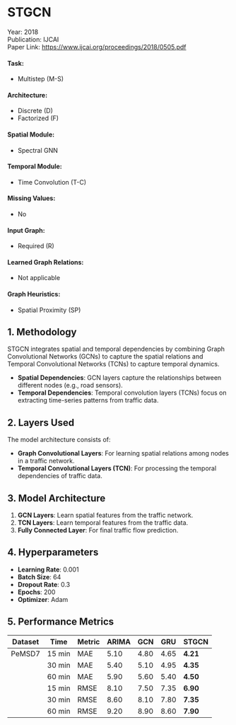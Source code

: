 # STGCN

Year: 2018  
Publication: IJCAI  
Paper Link: https://www.ijcai.org/proceedings/2018/0505.pdf

#### Task:

- Multistep (M-S)

#### Architecture:

- Discrete (D)
- Factorized (F)

#### Spatial Module:

- Spectral GNN

#### Temporal Module:

- Time Convolution (T-C)

#### Missing Values:

- No

#### Input Graph:

- Required (R)

#### Learned Graph Relations:

- Not applicable

#### Graph Heuristics:

- Spatial Proximity (SP)


## 1. Methodology

STGCN integrates spatial and temporal dependencies by combining Graph Convolutional Networks (GCNs) to capture the spatial relations and Temporal Convolutional Networks (TCNs) to capture temporal dynamics. 

- **Spatial Dependencies**: GCN layers capture the relationships between different nodes (e.g., road sensors).
- **Temporal Dependencies**: Temporal convolution layers (TCNs) focus on extracting time-series patterns from traffic data.

## 2. Layers Used

The model architecture consists of:

- **Graph Convolutional Layers**: For learning spatial relations among nodes in a traffic network.
- **Temporal Convolutional Layers (TCN)**: For processing the temporal dependencies of traffic data.
  
## 3. Model Architecture

1. **GCN Layers**: Learn spatial features from the traffic network.
2. **TCN Layers**: Learn temporal features from the traffic data.
3. **Fully Connected Layer**: For final traffic flow prediction.

## 4. Hyperparameters

- **Learning Rate**: 0.001
- **Batch Size**: 64
- **Dropout Rate**: 0.3
- **Epochs**: 200
- **Optimizer**: Adam

## 5. Performance Metrics

| Dataset   | Time   | Metric | ARIMA  | GCN   | GRU   | STGCN     |
|-----------|--------|--------|--------|-------|-------|-----------|
| PeMSD7    | 15 min | MAE    | 5.10   | 4.80  | 4.65  | **4.21**  |
|           | 30 min | MAE    | 5.40   | 5.10  | 4.95  | **4.35**  |
|           | 60 min | MAE    | 5.90   | 5.60  | 5.40  | **4.50**  |
|           | 15 min | RMSE   | 8.10   | 7.50  | 7.35  | **6.90**  |
|           | 30 min | RMSE   | 8.60   | 8.10  | 7.80  | **7.35**  |
|           | 60 min | RMSE   | 9.20   | 8.90  | 8.60  | **7.90**  |